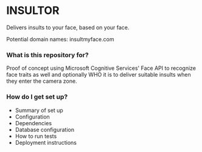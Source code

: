 # INSULTOR

Delivers insults to your face, based on your face.

Potential domain names: insultmyface.com

### What is this repository for? ###

Proof of concept using Microsoft Cognitive Services' Face API to recognize face traits as well and optionally WHO it is to deliver suitable insults when they enter the camera zone.

### How do I get set up? ###

* Summary of set up
* Configuration
* Dependencies
* Database configuration
* How to run tests
* Deployment instructions